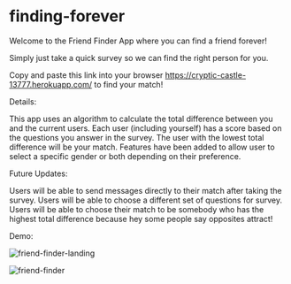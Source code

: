 # finding-forever

Welcome to the Friend Finder App where you can find a friend forever!

Simply just take a quick survey so we can find the right person for you.

Copy and paste this link into your browser https://cryptic-castle-13777.herokuapp.com/ to find your match!

Details:

This app uses an algorithm to calculate the total difference between you and the current users.
Each user (including yourself) has a score based on the questions you answer in the survey.
The user with the lowest total difference will be your match.
Features have been added to allow user to select a specific gender or both depending on their preference.

Future Updates:

Users will be able to send messages directly to their match after taking the survey.
Users will be able to choose a different set of questions for survey.
Users will be able to choose their match to be somebody who has the highest total difference because hey some people say opposites attract!

Demo:

![friend-finder-landing](https://user-images.githubusercontent.com/33161495/34592894-55cd5d28-f195-11e7-83b2-277c924d771a.gif)

![friend-finder](https://user-images.githubusercontent.com/33161495/34592898-5e058394-f195-11e7-9686-fab01826bb7d.gif)
